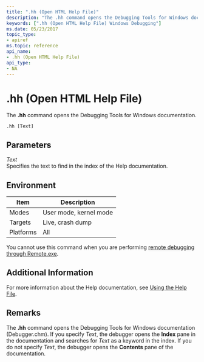 ```yaml
---
title: ".hh (Open HTML Help File)"
description: "The .hh command opens the Debugging Tools for Windows documentation."
keywords: [".hh (Open HTML Help File) Windows Debugging"]
ms.date: 05/23/2017
topic_type:
- apiref
ms.topic: reference
api_name:
- .hh (Open HTML Help File)
api_type:
- NA
---
```


# .hh (Open HTML Help File)

The **.hh** command opens the Debugging Tools for Windows documentation.

```dbgcmd
.hh [Text] 
```

## Parameters

<span id="_______Text______"></span><span id="_______text______"></span><span id="_______TEXT______"></span> *Text*   
Specifies the text to find in the index of the Help documentation.

## Environment

|  Item  | Description          |
|--------|----------------------|
|Modes   |User mode, kernel mode|
|Targets |Live, crash dump      |
|Platforms|All                  |


You cannot use this command when you are performing [remote debugging through Remote.exe](../debugger/remote-debugging-through-remote-exe.md).

## Additional Information

For more information about the Help documentation, see [Using the Help File](../debugger/using-the-help-documentation.md).

## Remarks

The **.hh** command opens the Debugging Tools for Windows documentation (Debugger.chm). If you specify *Text*, the debugger opens the **Index** pane in the documentation and searches for *Text* as a keyword in the index. If you do not specify *Text*, the debugger opens the **Contents** pane of the documentation.
